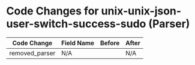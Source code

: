 # Code Changes for unix-unix-json-user-switch-success-sudo (Parser)

| Code Change | Field Name | Before | After |
|-------------|------------|--------|-------|
| removed_parser | N/A |  | N/A |